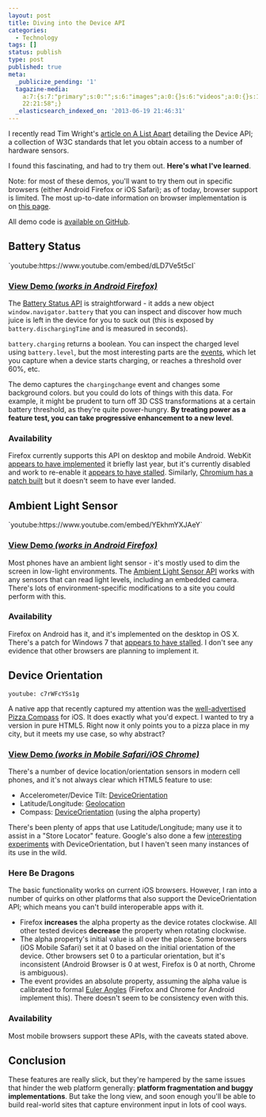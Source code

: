 ```yaml
---
layout: post
title: Diving into the Device API
categories:
  - Technology
tags: []
status: publish
type: post
published: true
meta:
  _publicize_pending: '1'
  tagazine-media:
    a:7:{s:7:"primary";s:0:"";s:6:"images";a:0:{}s:6:"videos";a:0:{}s:11:"image_count";i:0;s:6:"author";s:7:"1801759";s:7:"blog_id";s:7:"1731277";s:9:"mod_stamp";s:19:"2013-06-19
    22:21:58";}
  _elasticsearch_indexed_on: '2013-06-19 21:46:31'
---
```


I recently read Tim Wright's <a href="http://alistapart.com/article/environmental-design-with-the-device-api">article on A List Apart</a> detailing the Device API; a collection of W3C standards that let you obtain access to a number of hardware sensors.

I found this fascinating, and had to try them out. <strong>Here's what I've learned</strong>.

Note: for most of these demos, you'll want to try them out in specific browsers (either Android Firefox or iOS Safari); as of today, browser support is limited. The most up-to-date information on browser implementation is on <a href="http://www.w3.org/2009/dap/wiki/ImplementationStatus">this page</a>.

All demo code is <a href="https://github.com/mattdsteele/device-apis">available on GitHub</a>.

<h2>Battery Status</h2>
`youtube:https://www.youtube.com/embed/dLD7Ve5t5cI`
<h3><a href="http://www.matthew-steele.com/projects/device-apis/battery.html">View Demo <em>(works in Android Firefox)</em></a></h3>
The <a href="https://dvcs.w3.org/hg/dap/raw-file/tip/battery/Overview.html#introduction">Battery Status API</a> is straightforward - it adds a new object <code>window.navigator.battery</code> that you can inspect and discover how much juice is left in the device for you to suck out (this is exposed by <code>battery.dischargingTime</code> and is measured in seconds).

<code>battery.charging</code> returns a boolean. You can inspect the charged level using <code>battery.level</code>, but the most interesting parts are the <a href="https://dvcs.w3.org/hg/dap/raw-file/tip/battery/Overview.html#event-handlers">events</a>, which let you capture when a device starts charging, or reaches a threshold over 60%, etc.

The demo captures the <code>chargingchange</code> event and changes some background colors. but you could do lots of things with this data. For example, it might be prudent to turn off 3D CSS transformations at a certain battery threshold, as they're quite power-hungry. <strong>By treating power as a feature test, you can take progressive enhancement to a new level</strong>.

<h3>Availability</h3>
Firefox currently supports this API on desktop and mobile Android. WebKit <a href="https://bugs.webkit.org/show_bug.cgi?id=62698">appears to have implemented</a> it briefly last year, but it's currently disabled and work to re-enable it <a href="https://bugs.webkit.org/show_bug.cgi?id=90538">appears to have stalled</a>. Similarly, <a href="https://code.google.com/p/chromium/issues/detail?id=122593">Chromium has a patch built</a> but it doesn't seem to have ever landed.
<h2>Ambient Light Sensor</h2>
`youtube:https://www.youtube.com/embed/YEkhmYXJAeY`
<h3><a href="http://www.matthew-steele.com/projects/device-apis/lightsensor.html">View Demo <em>(works in Android Firefox)</em></a></h3>
Most phones have an ambient light sensor - it's mostly used to dim the screen in low-light environments. The <a href="https://dvcs.w3.org/hg/dap/raw-file/tip/light/Overview.html">Ambient Light Sensor API</a> works with any sensors that can read light levels, including an embedded camera. There's lots of environment-specific modifications to a site you could perform with this.
<h3>Availability</h3>
Firefox on Android has it, and it's implemented on the desktop in OS X. There's a patch for Windows 7 that <a href="https://bugzilla.mozilla.org/show_bug.cgi?id=754199">appears to have stalled</a>. I don't see any evidence that other browsers are planning to implement it.
<h2>Device Orientation</h2>

`youtube: c7rWFcYSs1g`

A native app that recently captured my attention was the <a href="http://pizza-compass.com/">well-advertised Pizza Compass</a> for iOS. It does exactly what you'd expect. I wanted to try a version in pure HTML5. Right now it only points you to a pizza place in my city, but it meets my use case, so why abstract?

<h3><a href="http://www.matthew-steele.com/projects/device-apis/pizza.html">View Demo <em>(works in Mobile Safari/iOS Chrome)</em></a></h3>
There's a number of device location/orientation sensors in modern cell phones, and it's not always clear which HTML5 feature to use:
<ul>
	<li>Accelerometer/Device Tilt: <a href="http://dev.w3.org/geo/api/spec-source-orientation">DeviceOrientation</a></li>
	<li>Latitude/Longitude: <a href="http://dev.w3.org/geo/api/spec-source.html">Geolocation</a></li>
	<li>Compass: <a href="http://dev.w3.org/geo/api/spec-source-orientation">DeviceOrientation</a> (using the alpha property)</li>
</ul>
There's been plenty of apps that use Latitude/Longitude; many use it to assist in a "Store Locator" feature. Google's also done a few <a href="http://chrome.com/campaigns/rollit">interesting experiments</a> with DeviceOrientation, but I haven't seen many instances of its use in the wild.
<h3>Here Be Dragons</h3>
The basic functionality works on current iOS browsers. However, I ran into a number of quirks on other platforms that also support the DeviceOrientation API; which means you can't build interoperable apps with it.
<ul>
	<li>Firefox <strong>increases</strong> the alpha property as the device rotates clockwise. All other tested devices <strong>decrease</strong> the property when rotating clockwise.</li>
	<li>The alpha property's initial value is all over the place. Some browsers (iOS Mobile Safari) set it at 0 based on the initial orientation of the device. Other browsers set 0 to a particular orientation, but it's inconsistent (Android Browser is 0 at west, Firefox is 0 at north, Chrome is ambiguous).</li>
	<li>The event provides an absolute property, assuming the alpha value is calibrated to formal <a href="http://dev.w3.org/geo/api/spec-source-orientation#deviceorientation">Euler Angles</a> (Firefox and Chrome for Android implement this). There doesn't seem to be consistency even with this.</li>
</ul>
<h3>Availability</h3>
Most mobile browsers support these APIs, with the caveats stated above.
<h2>Conclusion</h2>
These features are really slick, but they're hampered by the same issues that hinder the web platform generally: <strong>platform fragmentation and buggy implementations</strong>. But take the long view, and soon enough you'll be able to build real-world sites that capture environment input in lots of cool ways.
